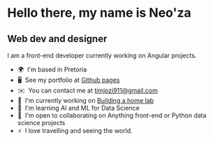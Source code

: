 Hello there, my name is Neo'za
==============================================================================================================================

Web dev and designer
--------------------

I am a front-end developer currently working on Angular projects.

* 🌍  I'm based in Pretoria
* 🖥️  See my portfolio at [Github pages](http://timjozi911.github.io/)
* ✉️  You can contact me at [timjozi911@gmail.com](mailto:timjozi911@gmail.com)
* 🚀  I'm currently working on [Building a home lab](http://timjozi911.github.io/)
* 🧠  I'm learning AI and ML for Data Science
* 🤝  I'm open to collaborating on Anything front-end or Python data science projects
* ⚡  I love travelling and seeing the world.

<!--
**timjozi911/timjozi911** is a ✨ _special_ ✨ repository because its `README.md` (this file) appears on your GitHub profile.

Here are some ideas to get you started:

- 🔭 I’m currently working on ...
- 🌱 I’m currently learning ...
- 👯 I’m looking to collaborate on ...
- 🤔 I’m looking for help with ...
- 💬 Ask me about ...
- 📫 How to reach me: ...
- 😄 Pronouns: ...
- ⚡ Fun fact: ...
-->

